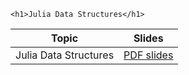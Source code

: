 
~~~
<h1>Julia Data Structures</h1>
~~~


Topic | Slides
:-----: | :--------:
Julia Data Structures   | [PDF slides](../slides/main_03.pdf)



